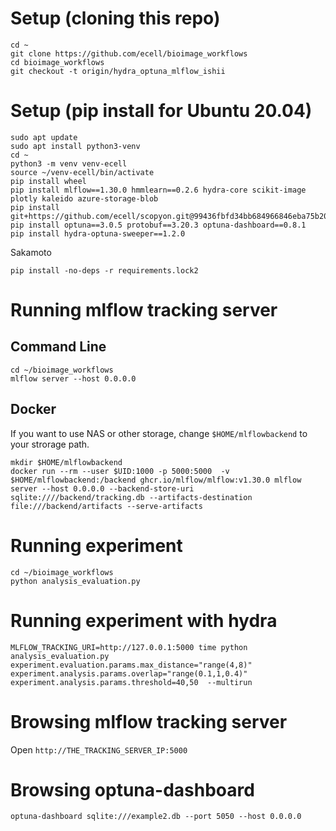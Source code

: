 # Setup (cloning this repo)
```
cd ~
git clone https://github.com/ecell/bioimage_workflows
cd bioimage_workflows
git checkout -t origin/hydra_optuna_mlflow_ishii
```

# Setup (pip install for Ubuntu 20.04)
```
sudo apt update
sudo apt install python3-venv
cd ~
python3 -m venv venv-ecell
source ~/venv-ecell/bin/activate
pip install wheel
pip install mlflow==1.30.0 hmmlearn==0.2.6 hydra-core scikit-image plotly kaleido azure-storage-blob
pip install git+https://github.com/ecell/scopyon.git@99436fbfd34bb684966846eba75b206c2806f69c
pip install optuna==3.0.5 protobuf==3.20.3 optuna-dashboard==0.8.1
pip install hydra-optuna-sweeper==1.2.0
```

Sakamoto
```
pip install -no-deps -r requirements.lock2
```

# Running mlflow tracking server

## Command Line
```
cd ~/bioimage_workflows
mlflow server --host 0.0.0.0
```

## Docker

If you want to use NAS or other storage, change `$HOME/mlflowbackend` to your strorage path.

```
mkdir $HOME/mlflowbackend
docker run --rm --user $UID:1000 -p 5000:5000  -v $HOME/mlflowbackend:/backend ghcr.io/mlflow/mlflow:v1.30.0 mlflow server --host 0.0.0.0 --backend-store-uri sqlite:////backend/tracking.db --artifacts-destination file:///backend/artifacts --serve-artifacts
```

# Running experiment
```
cd ~/bioimage_workflows
python analysis_evaluation.py
```

# Running experiment with hydra

```
MLFLOW_TRACKING_URI=http://127.0.0.1:5000 time python analysis_evaluation.py experiment.evaluation.params.max_distance="range(4,8)" experiment.analysis.params.overlap="range(0.1,1,0.4)" experiment.analysis.params.threshold=40,50  --multirun
```

# Browsing mlflow tracking server
Open `http://THE_TRACKING_SERVER_IP:5000`

# Browsing optuna-dashboard

```
optuna-dashboard sqlite:///example2.db --port 5050 --host 0.0.0.0
```

